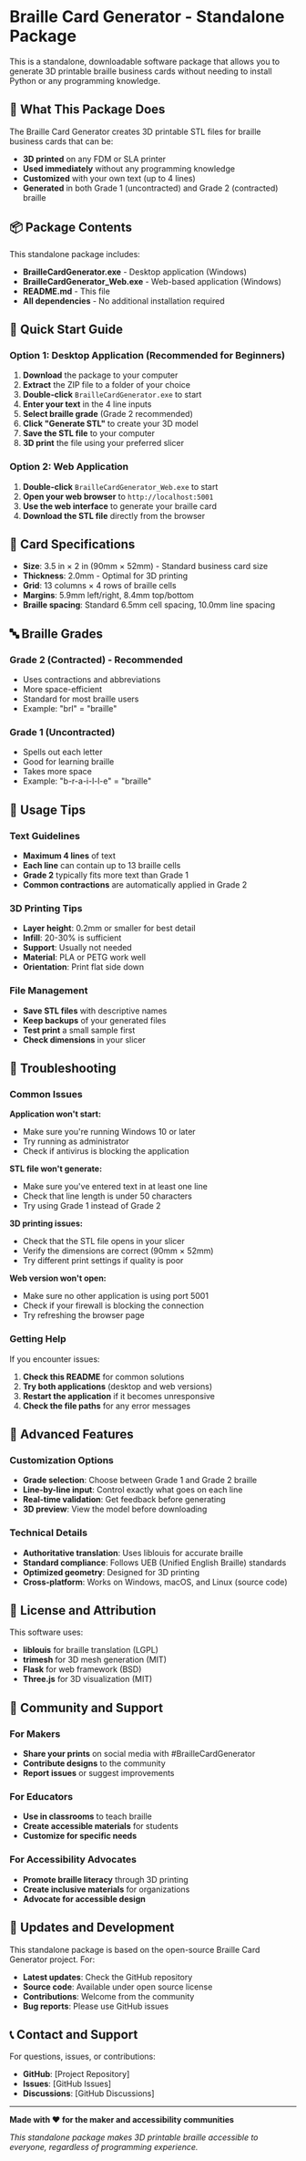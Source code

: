 # Braille Card Generator - Standalone Package

This is a standalone, downloadable software package that allows you to generate 3D printable braille business cards without needing to install Python or any programming knowledge.

## 🎯 What This Package Does

The Braille Card Generator creates 3D printable STL files for braille business cards that can be:
- **3D printed** on any FDM or SLA printer
- **Used immediately** without any programming knowledge
- **Customized** with your own text (up to 4 lines)
- **Generated** in both Grade 1 (uncontracted) and Grade 2 (contracted) braille

## 📦 Package Contents

This standalone package includes:
- **BrailleCardGenerator.exe** - Desktop application (Windows)
- **BrailleCardGenerator_Web.exe** - Web-based application (Windows)
- **README.md** - This file
- **All dependencies** - No additional installation required

## 🚀 Quick Start Guide

### Option 1: Desktop Application (Recommended for Beginners)

1. **Download** the package to your computer
2. **Extract** the ZIP file to a folder of your choice
3. **Double-click** `BrailleCardGenerator.exe` to start
4. **Enter your text** in the 4 line inputs
5. **Select braille grade** (Grade 2 recommended)
6. **Click "Generate STL"** to create your 3D model
7. **Save the STL file** to your computer
8. **3D print** the file using your preferred slicer

### Option 2: Web Application

1. **Double-click** `BrailleCardGenerator_Web.exe` to start
2. **Open your web browser** to `http://localhost:5001`
3. **Use the web interface** to generate your braille card
4. **Download the STL file** directly from the browser

## 🎨 Card Specifications

- **Size**: 3.5 in × 2 in (90mm × 52mm) - Standard business card size
- **Thickness**: 2.0mm - Optimal for 3D printing
- **Grid**: 13 columns × 4 rows of braille cells
- **Margins**: 5.9mm left/right, 8.4mm top/bottom
- **Braille spacing**: Standard 6.5mm cell spacing, 10.0mm line spacing

## 🔤 Braille Grades

### Grade 2 (Contracted) - Recommended
- Uses contractions and abbreviations
- More space-efficient
- Standard for most braille users
- Example: "brl" = "braille"

### Grade 1 (Uncontracted)
- Spells out each letter
- Good for learning braille
- Takes more space
- Example: "b-r-a-i-l-l-e" = "braille"

## 📝 Usage Tips

### Text Guidelines
- **Maximum 4 lines** of text
- **Each line** can contain up to 13 braille cells
- **Grade 2** typically fits more text than Grade 1
- **Common contractions** are automatically applied in Grade 2

### 3D Printing Tips
- **Layer height**: 0.2mm or smaller for best detail
- **Infill**: 20-30% is sufficient
- **Support**: Usually not needed
- **Material**: PLA or PETG work well
- **Orientation**: Print flat side down

### File Management
- **Save STL files** with descriptive names
- **Keep backups** of your generated files
- **Test print** a small sample first
- **Check dimensions** in your slicer

## 🔧 Troubleshooting

### Common Issues

**Application won't start:**
- Make sure you're running Windows 10 or later
- Try running as administrator
- Check if antivirus is blocking the application

**STL file won't generate:**
- Make sure you've entered text in at least one line
- Check that line length is under 50 characters
- Try using Grade 1 instead of Grade 2

**3D printing issues:**
- Check that the STL file opens in your slicer
- Verify the dimensions are correct (90mm × 52mm)
- Try different print settings if quality is poor

**Web version won't open:**
- Make sure no other application is using port 5001
- Check if your firewall is blocking the connection
- Try refreshing the browser page

### Getting Help

If you encounter issues:
1. **Check this README** for common solutions
2. **Try both applications** (desktop and web versions)
3. **Restart the application** if it becomes unresponsive
4. **Check the file paths** for any error messages

## 🎯 Advanced Features

### Customization Options
- **Grade selection**: Choose between Grade 1 and Grade 2 braille
- **Line-by-line input**: Control exactly what goes on each line
- **Real-time validation**: Get feedback before generating
- **3D preview**: View the model before downloading

### Technical Details
- **Authoritative translation**: Uses liblouis for accurate braille
- **Standard compliance**: Follows UEB (Unified English Braille) standards
- **Optimized geometry**: Designed for 3D printing
- **Cross-platform**: Works on Windows, macOS, and Linux (source code)

## 📄 License and Attribution

This software uses:
- **liblouis** for braille translation (LGPL)
- **trimesh** for 3D mesh generation (MIT)
- **Flask** for web framework (BSD)
- **Three.js** for 3D visualization (MIT)

## 🤝 Community and Support

### For Makers
- **Share your prints** on social media with #BrailleCardGenerator
- **Contribute designs** to the community
- **Report issues** or suggest improvements

### For Educators
- **Use in classrooms** to teach braille
- **Create accessible materials** for students
- **Customize for specific needs**

### For Accessibility Advocates
- **Promote braille literacy** through 3D printing
- **Create inclusive materials** for organizations
- **Advocate for accessible design**

## 🔄 Updates and Development

This standalone package is based on the open-source Braille Card Generator project. For:
- **Latest updates**: Check the GitHub repository
- **Source code**: Available under open source license
- **Contributions**: Welcome from the community
- **Bug reports**: Please use GitHub issues

## 📞 Contact and Support

For questions, issues, or contributions:
- **GitHub**: [Project Repository]
- **Issues**: [GitHub Issues]
- **Discussions**: [GitHub Discussions]

---

**Made with ❤️ for the maker and accessibility communities**

*This standalone package makes 3D printable braille accessible to everyone, regardless of programming experience.*

